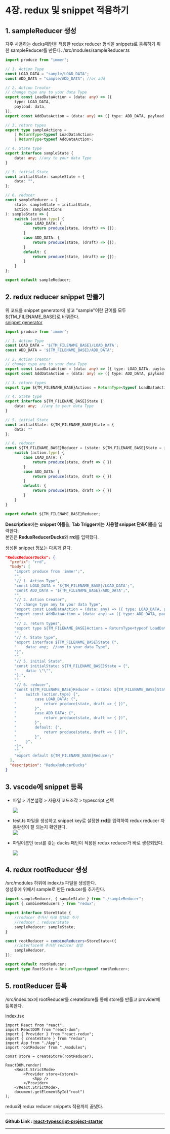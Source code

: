 # 4장. redux 및 snippet 적용하기

## 1. sampleReducer 생성

자주 사용하는 ducks패턴을 적용한 redux reducer 형식을 snippets로 등록하기 위한 sampleReducer를 만든다.
/src/modules/sampleReducer.ts

```typescript
import produce from "immer";

// 1. Action Type
const LOAD_DATA = "sample/LOAD_DATA";
const ADD_DATA = "sample/ADD_DATA"; //or add

// 2. Action Creator
// change type any to your data Type
export const LoadDataAction = (data: any) => ({
    type: LOAD_DATA,
    payload: data,
});
export const AddDataAction = (data: any) => ({ type: ADD_DATA, payload: data });

// 3. return types
export type sampleActions =
    | ReturnType<typeof LoadDataAction>
    | ReturnType<typeof AddDataAction>;

// 4. State type
export interface sampleState {
    data: any; //any to your data Type
}

// 5. initial State
const initialState: sampleState = {
    data: "",
};

// 6. reducer
const sampleReducer = (
    state: sampleState = initialState,
    action: sampleActions
): sampleState => {
    switch (action.type) {
        case LOAD_DATA: {
            return produce(state, (draft) => {});
        }
        case ADD_DATA: {
            return produce(state, (draft) => {});
        }
        default: {
            return produce(state, (draft) => {});
        }
    }
};

export default sampleReducer;
```

## 2. redux reducer snippet 만들기

위 코드를 snippet generator에 넣고 "sample"이란 단어를 모두 ${TM_FILENAME_BASE}로 바꿔준다.  
[snippet generator](https://snippet-generator.app)

```ts
import produce from 'immer';

// 1. Action Type
const LOAD_DATA = '${TM_FILENAME_BASE}/LOAD_DATA';
const ADD_DATA = '${TM_FILENAME_BASE}/ADD_DATA';

// 2. Action Creator
// change type any to your data Type
export const LoadDataAction = (data: any) => ({ type: LOAD_DATA, payload: data });
export const AddDataAction = (data: any) => ({ type: ADD_DATA, payload: data });

// 3. return types
export type ${TM_FILENAME_BASE}Actions = ReturnType<typeof LoadDataAction> | ReturnType<typeof AddDataAction>;

// 4. State type
export interface ${TM_FILENAME_BASE}State {
    data: any;  //any to your data Type
}

// 5. initial State
const initialState: ${TM_FILENAME_BASE}State = {
    data: ""
};

// 6. reducer
const ${TM_FILENAME_BASE}Reducer = (state: ${TM_FILENAME_BASE}State = initialState, action: ${TM_FILENAME_BASE}Actions): ${TM_FILENAME_BASE}State => {
    switch (action.type) {
        case LOAD_DATA: {
            return produce(state, draft => { })
        }
        case ADD_DATA: {
            return produce(state, draft => { })
        }
        default: {
            return produce(state, draft => { })
        }
    }
}

export default ${TM_FILENAME_BASE}Reducer;
```

<b>Description</b>에는 <b>snippet 이름</b>을, <b>Tab Trigger</b>에는 <b>사용할 snippet 단축이름</b>을 입력한다.  
본인은 <b>ReduxReducerDucks</b>와 <b>rrd</b>를 입력했다.

생성된 snippet 정보는 다음과 같다.

```json
"ReduxReducerDucks": {
  "prefix": "rrd",
  "body": [
    "import produce from 'immer';",
    "",
    "// 1. Action Type",
    "const LOAD_DATA = '${TM_FILENAME_BASE}/LOAD_DATA';",
    "const ADD_DATA = '${TM_FILENAME_BASE}/ADD_DATA';",
    "",
    "// 2. Action Creator",
    "// change type any to your data Type",
    "export const LoadDataAction = (data: any) => ({ type: LOAD_DATA, payload: data });",
    "export const AddDataAction = (data: any) => ({ type: ADD_DATA, payload: data });",
    "",
    "// 3. return types",
    "export type ${TM_FILENAME_BASE}Actions = ReturnType<typeof LoadDataAction> | ReturnType<typeof AddDataAction>;",
    "",
    "// 4. State type",
    "export interface ${TM_FILENAME_BASE}State {",
    "    data: any;  //any to your data Type",
    "}",
    "",
    "// 5. initial State",
    "const initialState: ${TM_FILENAME_BASE}State = {",
    "    data: \"\"",
    "};",
    "",
    "// 6. reducer",
    "const ${TM_FILENAME_BASE}Reducer = (state: ${TM_FILENAME_BASE}State = initialState, action: ${TM_FILENAME_BASE}Actions): ${TM_FILENAME_BASE}State => {",
    "    switch (action.type) {",
    "        case LOAD_DATA: {",
    "            return produce(state, draft => { })",
    "        }",
    "        case ADD_DATA: {",
    "            return produce(state, draft => { })",
    "        }",
    "        default: {",
    "            return produce(state, draft => { })",
    "        }",
    "    }",
    "}",
    "",
    "export default ${TM_FILENAME_BASE}Reducer;"
  ],
  "description": "ReduxReducerDucks"
}
```

## 3. vscode에 snippet 등록

-   파일 > 기본설정 > 사용자 코드조각 > typescript 선택

    ![](./04_redux_vscode_snippet.png)

-   test.ts 파일을 생성하고 snippet key로 설정한 <b>rrd</b>를 입력하여 redux reducer 자동완성이 잘 되는지 확인한다.  
    ![](./04_rrd.png)

-   파일이름인 test를 갖는 ducks 패턴이 적용된 redux reducer가 바로 생성되었다.

    ![](./04_rrd_result.png)

## 4. redux rootReducer 생성

/src/modules 하위에 index.ts 파일을 생성한다.  
생성후에 위에서 sample로 만든 reducer를 추가한다.

```ts
import sampleReducer, { sampleState } from "./sampleReducer";
import { combineReducers } from "redux";

export interface StoreState {
    //reducer 추가시 아래 형태로 추가
    //reducer : reducerState
    sampleReducer: sampleState;
}

const rootReducer = combineReducers<StoreState>({
    //interface에 추가한 reducer 설정
    sampleReducer,
});

export default rootReducer;
export type RootState = ReturnType<typeof rootReducer>;
```

## 5. rootReducer 등록

/src/index.tsx에 rootReducer를 createStore를 통해 store를 만들고 provider에 등록한다.

index.tsx

```tsx
import React from "react";
import ReactDOM from "react-dom";
import { Provider } from "react-redux";
import { createStore } from "redux";
import App from "./App";
import rootReducer from "./modules";

const store = createStore(rootReducer);

ReactDOM.render(
    <React.StrictMode>
        <Provider store={store}>
            <App />
        </Provider>
    </React.StrictMode>,
    document.getElementById("root")
);
```

redux와 redux reducer snippets 적용까지 끝냈다.

---

<b>Github Link : [react-typescript-project-starter](https://github.com/seungjae-yu/react-typescript-project-starter)</b>

---
